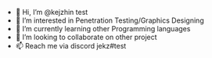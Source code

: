 - 👋 Hi, I’m @kejzhin test
- 👀 I’m interested in Penetration Testing/Graphics Designing
- 🌱 I’m currently learning other Programming languages
- 💞️ I’m looking to collaborate on other project
- 📫 Reach me via discord jekz#test

<!---
kejzhin/kejzhin is a ✨ special ✨ repository because its `README.md` (this file) appears on your GitHub profile.
You can click the Preview link to take a look at your changes.
--->

